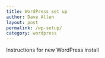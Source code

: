 ```yaml
---
title: WordPress set up
author: Dave Allen
layout: post
permalink: /wp-setup/
category: wordpress
---
```


Instructions for new WordPress install
